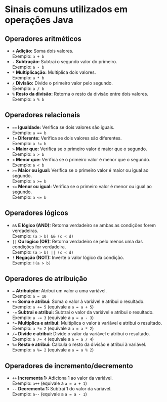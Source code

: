 # Sinais comuns utilizados em operações Java

## Operadores aritméticos
- `+`  **Adição:** Soma dois valores.  
  Exemplo: `a + b`
- `-`  **Subtração:** Subtrai o segundo valor do primeiro.  
  Exemplo: `a - b`
- `*`  **Multiplicação:** Multiplica dois valores.  
  Exemplo: `a * b`
- `/`  **Divisão:** Divide o primeiro valor pelo segundo.  
  Exemplo: `a / b`
- `%`  **Resto da divisão:** Retorna o resto da divisão entre dois valores.  
  Exemplo: `a % b`

## Operadores relacionais
- `==` **Igualdade:** Verifica se dois valores são iguais.  
  Exemplo: `a == b`
- `!=` **Diferente:** Verifica se dois valores são diferentes.  
  Exemplo: `a != b`
- `>`  **Maior que:** Verifica se o primeiro valor é maior que o segundo.  
  Exemplo: `a > b`
- `<`  **Menor que:** Verifica se o primeiro valor é menor que o segundo.  
  Exemplo: `a < b`
- `>=` **Maior ou igual:** Verifica se o primeiro valor é maior ou igual ao segundo.  
  Exemplo: `a >= b`
- `<=` **Menor ou igual:** Verifica se o primeiro valor é menor ou igual ao segundo.  
  Exemplo: `a <= b`

## Operadores lógicos
- `&&` **E lógico (AND):** Retorna verdadeiro se ambas as condições forem verdadeiras.  
  Exemplo: `(a > b) && (c < d)`
- `||` **Ou lógico (OR):** Retorna verdadeiro se pelo menos uma das condições for verdadeira.  
  Exemplo: `(a > b) || (c < d)`
- `!`  **Negação (NOT):** Inverte o valor lógico da condição.  
  Exemplo: `!(a > b)`

## Operadores de atribuição
- `=`   **Atribuição:** Atribui um valor a uma variável.  
  Exemplo: `a = 10`
- `+=`  **Soma e atribui:** Soma o valor à variável e atribui o resultado.  
  Exemplo: `a += 5` (equivale a `a = a + 5`)
- `-=`  **Subtrai e atribui:** Subtrai o valor da variável e atribui o resultado.  
  Exemplo: `a -= 3` (equivale a `a = a - 3`)
- `*=`  **Multiplica e atribui:** Multiplica o valor à variável e atribui o resultado.  
  Exemplo: `a *= 2` (equivale a `a = a * 2`)
- `/=`  **Divide e atribui:** Divide o valor da variável e atribui o resultado.  
  Exemplo: `a /= 4` (equivale a `a = a / 4`)
- `%=`  **Resto e atribui:** Calcula o resto da divisão e atribui à variável.  
  Exemplo: `a %= 2` (equivale a `a = a % 2`)

## Operadores de incremento/decremento
- `++` **Incrementa 1:** Adiciona 1 ao valor da variável.  
  Exemplo: `a++` (equivale a `a = a + 1`)
- `--` **Decrementa 1:** Subtrai 1 do valor da variável.  
  Exemplo: `a--` (equivale a `a = a - 1`)